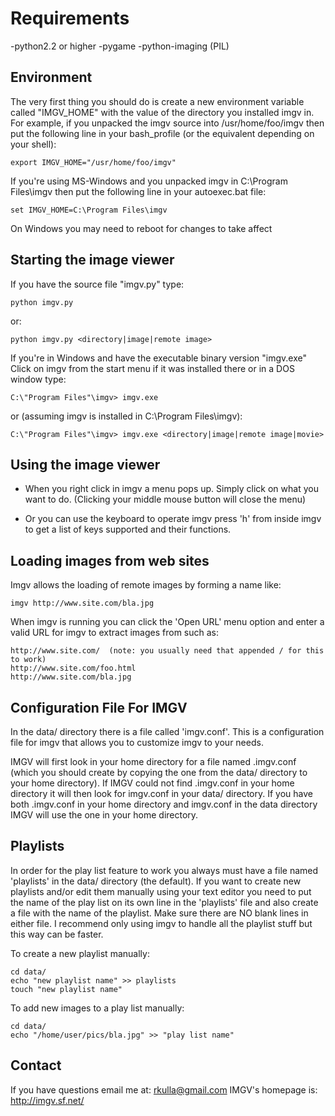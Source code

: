 
Requirements
============
-python2.2 or higher
-pygame
-python-imaging (PIL)


Environment
-----------
The very first thing you should do is create a new environment variable called
"IMGV_HOME" with the value of the directory you installed imgv in. For example,
if you unpacked the imgv source into /usr/home/foo/imgv then put the following line in
your bash_profile (or the equivalent depending on your shell):
    
    export IMGV_HOME="/usr/home/foo/imgv"

If you're using MS-Windows and you unpacked imgv in C:\Program Files\imgv then 
put the following line in your autoexec.bat file:

    set IMGV_HOME=C:\Program Files\imgv

On Windows you may need to reboot for changes to take affect


Starting the image viewer
-------------------------
If you have the source file "imgv.py" type:

    python imgv.py

or:

    python imgv.py <directory|image|remote image>

If you're in Windows and have the executable binary version "imgv.exe" Click on imgv
from the start menu if it was installed there or in a DOS window type:

    C:\"Program Files"\imgv> imgv.exe

or (assuming imgv is installed in C:\Program Files\imgv\):

    C:\"Program Files"\imgv> imgv.exe <directory|image|remote image|movie>



Using the image viewer
----------------------
- When you right click in imgv a menu pops up. Simply click on what you
  want to do. (Clicking your middle mouse button will close the menu)

- Or you can use the keyboard to operate imgv press 'h' from inside imgv
  to get a list of keys supported and their functions. 


Loading images from web sites
-----------------------------
Imgv allows the loading of remote images by forming a name like:

    imgv http://www.site.com/bla.jpg

When imgv is running you can click the 'Open URL' menu option and enter a valid URL for
imgv to extract images from such as:

    http://www.site.com/  (note: you usually need that appended / for this to work)
    http://www.site.com/foo.html
    http://www.site.com/bla.jpg


Configuration File For IMGV
---------------------------
In the data/ directory there is a file called 'imgv.conf'.  This is a 
configuration file for imgv that allows you to customize imgv to your needs.

IMGV will first look in your home directory for a file named .imgv.conf (which
you should create by copying the one from the data/ directory to your home
directory). If IMGV could not find .imgv.conf in your home directory it will 
then look for imgv.conf in your data/ directory.  If you have both .imgv.conf
in your home directory and imgv.conf in the data directory IMGV will use the
one in your home directory.


Playlists
---------
In order for the play list feature to work you always must have a file named 
'playlists' in the data/ directory (the default).  If you want to create new playlists 
and/or edit them manually using your text editor you need to put the name of the play
list on its own line in the 'playlists' file and also create a file with the
name of the playlist. Make sure there are NO blank lines in either file. I 
recommend only using imgv to handle all the playlist stuff but this way can
be faster.

To create a new playlist manually:

    cd data/
    echo "new playlist name" >> playlists
    touch "new playlist name"
    
To add new images to a play list manually:

    cd data/    
    echo "/home/user/pics/bla.jpg" >> "play list name"


Contact
-------
If you have questions email me at: rkulla@gmail.com
IMGV's homepage is: http://imgv.sf.net/
